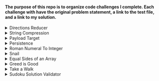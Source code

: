 #### The purpose of this repo is to organize code challenges I complete. Each challenge with have the original problem statement, a link to the test file, and a link to my solution. 

<details>
  <summary>Directions Reducer</summary>
  
   #### Problem Statement: 
   `Write a function dirReduc which will take an array of strings and returns an array of strings with the needless directions removed (W<->E or S<->N side by side).`  
    
    
   [Tests](fake link)    
   [Solution](https://github.com/takeller/Code-Challenges/blob/main/directions/directions_reducer.js)
</details>

<details>
  <summary>String Compression</summary>
      
   #### Problem Statement: 
   `Implement a method to perform basic string compression using the counts of repeated characters. For example, the string aabcccccaaa would become a2b1c5a3. If the 'compressed' string would not become smaller than the original string, your method should return the original string. You can assume the string has only uppercase and lowercase letters.`   
    
    
   [Tests](https://github.com/takeller/Code-Challenges/blob/main/string_compression/test_string_compression.py)    
   [Solution](https://github.com/takeller/Code-Challenges/blob/main/string_compression/string_compression.py)
</details>

<details>
  <summary>Payload Target</summary>
      
   #### Problem Statement: 

Write a method that takes two parameters, payload and target. Search through a payload of unique integer values (positive, negative, or 0) to find any two numbers that add together to equal the target (which could also be positive or negative or 0).

When you find a set of numbers that add up to your target value, you can stop processing.

If found, return an array of those two values, otherwise return an empty array if no matching values are found.

For example, if your payload of numbers contained a 10 and a 5 you could return those numbers if your target was 15. Likewise, if you had -3 and 18, those would also add together to be a target of 15.

Be careful that you don't find the same number twice in your payload; for example if your payload contains a 4 and your target is 8, your answer should not indicate that it found 4 twice.

Solve this any way you can, then optimize to run in O(n) time and 1x space complexity.

    
    
   [Tests](Fake Link)    
   [Solution](https://github.com/takeller/Code-Challenges/blob/main/payload_target/payload_target.rb)
</details>

<details>
  <summary>Persistence</summary>
      
   #### Problem Statement: 
   `Implement a method to perform basic string compression using the counts of repeated characters. For example, the string aabcccccaaa would become a2b1c5a3. If the 'compressed' string would not become smaller than the original string, your method should return the original string. You can assume the string has only uppercase and lowercase letters.`   
    
    
   [Tests](https://github.com/takeller/Code-Challenges/blob/main/persistence/test_persistence.py)    
   [Solution](https://github.com/takeller/Code-Challenges/blob/main/persistence/persistence.py)
</details>

<details>
  <summary>Roman Numeral To Integer</summary>
      
   #### Problem Statement: 
   `Write a recursive function that converts an integer into a string such that the number is represented in Roman Numerals in the most efficient way.
eg, the number 4 could be written as 'IIII' but it's more efficient to use 'IV' since that's a shorter string
Assume no number is greater than 4,000
Here are the Roman Numeral equivalents you'll need to know:
M=1000, CM=900, D=500, CD=400,
C=100, XC=90, L=50, XL=40,
X=10, IX=9, V=5, IV=4, I=1 `  
    
    
   [Tests](Fake Link)    
   [Solution](https://github.com/takeller/Code-Challenges/blob/main/roman_to_integer/recursion_challenge.rb)
</details>

<details>
  <summary>Snail</summary>
      
   #### Problem Statement: 
   `Given an n x n array, write a method that returns the array elements arranged from outermost elements to the middle element, traveling clockwise.`
   ```ruby
const array_matrix = [
  [1, 2, 3],
  [4, 5, 6],
  [7, 8, 9]
];

snail(array_matrix) 
#=> [1, 2, 3, 6, 9, 8, 7, 4, 5]
```
   [Tests](Fake Link)    
   [Solution](https://github.com/takeller/Code-Challenges/blob/main/snail/snail_challenge.rb)
</details>

<details>
  <summary>Equal Sides of an Array</summary>
      
   #### Problem Statement: 
   ```You are going to be given an array of integers. Your job is to take that array and find an index N where the sum of the integers to the left of N is equal to the sum of the integers to the right of N. If there is no index that would make this happen, return -1.

For example:

Let's say you are given the array {1,2,3,4,3,2,1}: Your function will return the index 3, because at the 3rd position of the array, the sum of left side of the index ({1,2,3}) and the sum of the right side of the index ({3,2,1}) both equal 6.

Let's look at another one.
You are given the array {1,100,50,-51,1,1}: Your function will return the index 1, because at the 1st position of the array, the sum of left side of the index ({1}) and the sum of the right side of the index ({50,-51,1,1}) both equal 1.

Last one:
You are given the array {20,10,-80,10,10,15,35}
At index 0 the left side is {}
The right side is {10,-80,10,10,15,35}
They both are equal to 0 when added. (Empty arrays are equal to 0 in this problem)
Index 0 is the place where the left side and right side are equal.

Note: Please remember that in most programming/scripting languages the index of an array starts at 0.

Input:
An integer array of length 0 < arr < 1000. The numbers in the array can be any integer positive or negative.

Output:
The lowest index N where the side to the left of N is equal to the side to the right of N. If you do not find an index that fits these rules, then you will return -1.

Note:
If you are given an array with multiple answers, return the lowest correct index.
```
   [Tests](https://github.com/takeller/Code-Challenges/blob/main/equal_sides_of_an_array/test_equal_sides.py)    
   [Solution](https://github.com/takeller/Code-Challenges/blob/main/equal_sides_of_an_array/equal_sides.py)
</details>

<details>
  <summary>Greed is Good</summary>
      
   #### Problem Statement: 
   ```Greed is a dice game played with five six-sided dice. Your mission, should you choose to accept it, is to score a throw according to these rules. You will always be given an array with five six-sided dice values.

 Three 1's => 1000 points
 Three 6's =>  600 points
 Three 5's =>  500 points
 Three 4's =>  400 points
 Three 3's =>  300 points
 Three 2's =>  200 points
 One   1   =>  100 points
 One   5   =>   50 point
A single die can only be counted once in each roll. For example, a given "5" can only count as part of a triplet (contributing to the 500 points) or as a single 50 points, but not both in the same roll.

Example scoring

 Throw       Score
 ---------   ------------------
 5 1 3 4 1   250:  50 (for the 5) + 2 * 100 (for the 1s)
 1 1 1 3 1   1100: 1000 (for three 1s) + 100 (for the other 1)
 2 4 4 5 4   450:  400 (for three 4s) + 50 (for the 5)
In some languages, it is possible to mutate the input to the function. This is something that you should never do. If you mutate the input, you will not be able to pass all the tests.
```
   [Tests](https://github.com/takeller/Code-Challenges/blob/main/greed_is_good/test_greed_is_good.py)    
   [Solution](https://github.com/takeller/Code-Challenges/blob/main/greed_is_good/greed_is_good.py)
</details>

<details>
  <summary>Take a Walk</summary>
      
   #### Problem Statement: 
   ```You live in the city of Cartesia where all roads are laid out in a perfect grid. You arrived ten minutes too early to an appointment, so you decided to take the opportunity to go for a short walk. The city provides its citizens with a Walk Generating App on their phones -- everytime you press the button it sends you an array of one-letter strings representing directions to walk (eg. ['n', 's', 'w', 'e']). You always walk only a single block for each letter (direction) and you know it takes you one minute to traverse one city block, so create a function that will return true if the walk the app gives you will take you exactly ten minutes (you don't want to be early or late!) and will, of course, return you to your starting point. Return false otherwise.

Note: you will always receive a valid array containing a random assortment of direction letters ('n', 's', 'e', or 'w' only). It will never give you an empty array (that's not a walk, that's standing still!).

You live in the city of Cartesia where all roads are laid out in a perfect grid. You arrived ten minutes too early to an appointment, so you decided to take the opportunity to go for a short walk. The city provides its citizens with a Walk Generating App on their phones -- everytime you press the button it sends you an array of one-letter strings representing directions to walk (eg. ['n', 's', 'w', 'e']). You always walk only a single block for each letter (direction) and you know it takes you one minute to traverse one city block, so create a function that will return true if the walk the app gives you will take you exactly ten minutes (you don't want to be early or late!) and will, of course, return you to your starting point. Return false otherwise.

Note: you will always receive a valid array containing a random assortment of direction letters ('n', 's', 'e', or 'w' only). It will never give you an empty array (that's not a walk, that's standing still!).
```
   [Tests](https://github.com/takeller/Code-Challenges/blob/main/take_a_walk/test_take_a_walk.py)    
   [Solution](https://github.com/takeller/Code-Challenges/blob/main/take_a_walk/take_a_walk.py)
</details>

<details>
  <summary>Sudoku Solution Validator</summary>
      
   #### Problem Statement: 
   ```Sudoku Background
Sudoku is a game played on a 9x9 grid. The goal of the game is to fill all cells of the grid with digits from 1 to 9, so that each column, each row, and each of the nine 3x3 sub-grids (also known as blocks) contain all of the digits from 1 to 9.
(More info at: http://en.wikipedia.org/wiki/Sudoku)

Sudoku Solution Validator
Write a function validSolution/ValidateSolution/valid_solution() that accepts a 2D array representing a Sudoku board, and returns true if it is a valid solution, or false otherwise. The cells of the sudoku board may also contain 0's, which will represent empty cells. Boards containing one or more zeroes are considered to be invalid solutions.

The board is always 9 cells by 9 cells, and every cell only contains integers from 0 to 9.

Examples
validSolution([
  [5, 3, 4, 6, 7, 8, 9, 1, 2],
  [6, 7, 2, 1, 9, 5, 3, 4, 8],
  [1, 9, 8, 3, 4, 2, 5, 6, 7],
  [8, 5, 9, 7, 6, 1, 4, 2, 3],
  [4, 2, 6, 8, 5, 3, 7, 9, 1],
  [7, 1, 3, 9, 2, 4, 8, 5, 6],
  [9, 6, 1, 5, 3, 7, 2, 8, 4],
  [2, 8, 7, 4, 1, 9, 6, 3, 5],
  [3, 4, 5, 2, 8, 6, 1, 7, 9]
]); // => true
validSolution([
  [5, 3, 4, 6, 7, 8, 9, 1, 2], 
  [6, 7, 2, 1, 9, 0, 3, 4, 8],
  [1, 0, 0, 3, 4, 2, 5, 6, 0],
  [8, 5, 9, 7, 6, 1, 0, 2, 0],
  [4, 2, 6, 8, 5, 3, 7, 9, 1],
  [7, 1, 3, 9, 2, 4, 8, 5, 6],
  [9, 0, 1, 5, 3, 7, 2, 1, 4],
  [2, 8, 7, 4, 1, 9, 6, 3, 5],
  [3, 0, 0, 4, 8, 1, 1, 7, 9]
]); // => false
```
   [Tests]()    
   [Solution]()
</details>
